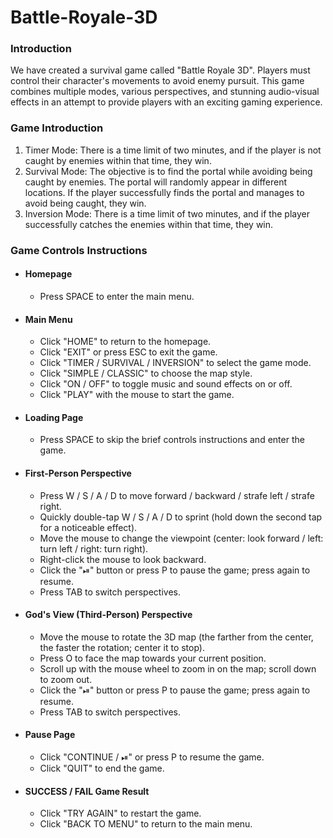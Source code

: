 # Battle-Royale-3D
### Introduction
We have created a survival game called "Battle Royale 3D". Players must control their character's movements to avoid enemy pursuit. This game combines multiple modes, various perspectives, and stunning audio-visual effects in an attempt to provide players with an exciting gaming experience.
### Game Introduction
1. Timer Mode: There is a time limit of two minutes, and if the player is not caught by enemies within that time, they win.
2. Survival Mode: The objective is to find the portal while avoiding being caught by enemies. The portal will randomly appear in different locations. If the player successfully finds the portal and manages to avoid being caught, they win.
3. Inversion Mode: There is a time limit of two minutes, and if the player successfully catches the enemies within that time, they win.
### Game Controls Instructions
* #### Homepage
  - Press SPACE to enter the main menu.
* #### Main Menu
  - Click "HOME" to return to the homepage.
  - Click "EXIT" or press ESC to exit the game.
  - Click "TIMER / SURVIVAL / INVERSION" to select the game mode.
  - Click "SIMPLE / CLASSIC" to choose the map style.
  - Click "ON / OFF" to toggle music and sound effects on or off.
  - Click "PLAY" with the mouse to start the game.
* #### Loading Page
  - Press SPACE to skip the brief controls instructions and enter the game.
* #### First-Person Perspective
  - Press W / S / A / D to move forward / backward / strafe left / strafe right.
  - Quickly double-tap W / S / A / D to sprint (hold down the second tap for a noticeable effect).
  - Move the mouse to change the viewpoint (center: look forward / left: turn left / right: turn right).
  - Right-click the mouse to look backward.
  - Click the "⏯" button or press P to pause the game; press again to resume.
  - Press TAB to switch perspectives.
* #### God's View (Third-Person) Perspective
  - Move the mouse to rotate the 3D map (the farther from the center, the faster the rotation; center it to stop).
  - Press O to face the map towards your current position.
  - Scroll up with the mouse wheel to zoom in on the map; scroll down to zoom out.
  - Click the "⏯" button or press P to pause the game; press again to resume.
  - Press TAB to switch perspectives.
* #### Pause Page
  - Click "CONTINUE / ⏯" or press P to resume the game.
  - Click "QUIT" to end the game.
* #### SUCCESS / FAIL Game Result
  - Click "TRY AGAIN" to restart the game.
  - Click "BACK TO MENU" to return to the main menu.
